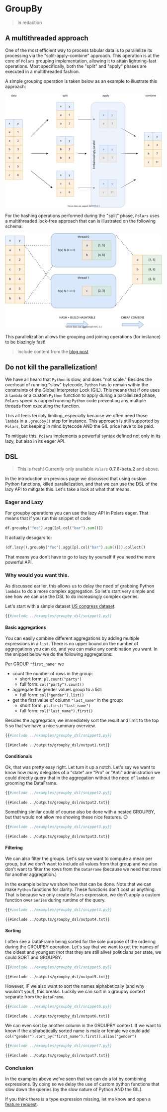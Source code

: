 # GroupBy

> In redaction

## A multithreaded approach

One of the most efficient way to process tabular data is to parallelize its processing via the "split-apply-combine" approach.
This operation is at the core of `Polars` grouping implementation, allowing it to attain lightning-fast operations.
Most specifically, both the "split" and "apply" phases are executed in a multithreaded fashion. 

A simple grouping operation is taken below as an example to illustrate this approach:

![](../_images/polars-split-apply-combine.svg)

For the hashing operations performed during the "split" phase, `Polars` uses a multithreaded lock-free approach that can is illustrated on the following schema:

![](../_images/polars-lock-free-hash.svg)

This parallelization allows the grouping and joining operations (for instance) to be blazingly fast!

> Include content from the [blog post](https://www.ritchievink.com/blog/2021/02/28/i-wrote-one-of-the-fastest-dataframe-libraries/)

## Do not kill the parallelization!

We have all heard that `Python` is slow, and does "not scale."
Besides the overhead of running "slow" bytecode, `Python` has to remain within the constraints of the Global Interpreter Lock (GIL).
This means that if one uses a `lambda` or a custom `Python` function to apply during a parallelized phase, `Polars` speed is capped running `Python` code preventing any multiple threads from executing the function.

This all feels terribly limiting, especially because we often need those `lambda` in a `.groupby()` step for instance.
This approach is still supported by `Polars`, but keeping in mind bytecode AND the GIL price have to be paid.

To mitigate this, `Polars` implements a powerful syntax defined not only in its lazy, but also in its eager API.

## DSL

> This is fresh! Currently only available `Polars` **0.7.6-beta.2** and above.

In the introduction on previous page we discussed that using custom Python functions, killed parallelization, and
that we can use the DSL of the lazy API to mitigate this. Let's take a look at what that means.

### Eager and Lazy
For groupby operations you can use the lazy API in Polars eager. That means that if you run this snippet of code

```python
df.groupby("foo").agg([pl.col("bar").sum()])
```

It actually desugars to:

```python
(df.lazy().groupby("foo").agg([pl.col("bar").sum()])).collect()
```

That means you don't have to go to lazy by yourself if you need the more powerful API.

### Why would you want this.
As discussed earlier, this allows us to delay the need of grabbing Python `lambdas` to do a more complex aggregation.
So let's start very simple and see how we can use the DSL to do increasingly complex queries.

Let's start with a simple dataset [US congress dataset](https://github.com/unitedstates/congress-legislators).

```python
{{#include ../examples/groupby_dsl/snippet1.py}}
```

#### Basic aggregations

You can easily combine different aggregations by adding multiple expressions in a `list`. There is no upper bound on the
number of aggregations you can do, and you can make any combination you want. 
In the snippet below we do the following aggregations:

Per GROUP `"first_name"` we

* count the number of rows in the group:
  - short form: `pl.count("party")`
  - full form: `col("party").count()`
* aggregate the gender values group to a list:
  - full form: `col("gender").list()`
* get the first value of column `"last_name"` in the group:
  - short form: `pl.first("last_name")`
  - full form: `col("last_name").first()`
  
Besides the aggregation, we immediately sort the result and limit to the top 5 so that we have a nice summary overview.

```python
{{#include ../examples/groupby_dsl/snippet1.py}}
```

```text
{{#include ../outputs/groupby_dsl/output1.txt}}
```

#### Conditionals
Ok, that was pretty easy right. Let turn it up a notch. Let's say we want to know how many delegates of a "state" are 
"Pro" or "Anti" administration we could directly query that in the aggregation without the need of `lambda` or grooming
the DataFrame.


```python
{{#include ../examples/groupby_dsl/snippet2.py}}
```
```text
{{#include ../outputs/groupby_dsl/output2.txt}}
```

Something similar could of course also be done with a nested GROUPBY, but that would not allow me showing these nice features. 😉

```python
{{#include ../examples/groupby_dsl/snippet3.py}}
```
```text
{{#include ../outputs/groupby_dsl/output3.txt}}
```

#### Filtering
We can also filter the groups. Let's say we want to compute a mean per group, but we don't want to include all values
from that group and we also don't want to filter the rows from the `DataFrame` (because we need that rows for another aggregation.)

In the example below we show how that can be done. Note that we can make `Python` functions for clarity. These functions 
don't cost us anything. That is because we only create `Polars` expression, we don't apply a custom function over `Series`
during runtime of the query.


```python
{{#include ../examples/groupby_dsl/snippet4.py}}
```
```text
{{#include ../outputs/groupby_dsl/output4.txt}}
```


#### Sorting

I often see a DataFrame being sorted for the sole purpose of the ordering during the GROUPBY operation.
Let's say that we want to get the names of the oldest and youngest (not that they are still alive) politicians per state, 
we could SORT and GROUPBY.


```python
{{#include ../examples/groupby_dsl/snippet5.py}}
```
```text
{{#include ../outputs/groupby_dsl/output5.txt}}
```


However, IF we also want to sort the names alphabetically (and why wouldn't you!), this breaks. Luckily we can sort in a 
groupby context separate from the `DataFrame`.


```python
{{#include ../examples/groupby_dsl/snippet6.py}}
```
```text
{{#include ../outputs/groupby_dsl/output6.txt}}
```

We can even sort by another column in the GROUPBY context. If we want to know if the alphabetically sorted name is male or
female we could add `col("gender").sort_by("first_name").first().alias("gender")`


```python
{{#include ../examples/groupby_dsl/snippet7.py}}
```
```text
{{#include ../outputs/groupby_dsl/output7.txt}}
```

### Conclusion

In the examples above we've seen that we can do a lot by combining expressions. By doing so we delay the use of custom python
functions that slow down the queries (by the slow nature of Python AND the GIL).

If you think there is a type expression missing, let me know and open a [feature request](https://github.com/ritchie46/polars/issues/new/choose).

